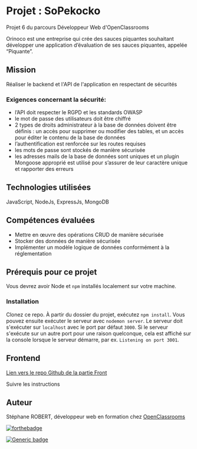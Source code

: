 # Projet : SoPekocko

Projet 6 du parcours Développeur Web d'OpenClassrooms

Orinoco est une entreprise qui crée des sauces piquantes souhaitant développer une application d’évaluation de ses sauces piquantes, appelée “Piquante”.

## Mission

Réaliser le backend et l'API de l'application en respectant de sécurités

### Exigences concernant la sécurité:

- l’API doit respecter le RGPD et les standards OWASP
- le mot de passe des utilisateurs doit être chiffré
- 2 types de droits administrateur à la base de données doivent être définis : un accès pour supprimer ou modifier des tables, et un accès pour éditer le contenu de la base de données
- l’authentification est renforcée sur les routes requises
- les mots de passe sont stockés de manière sécurisée
- les adresses mails de la base de données sont uniques et un plugin Mongoose approprié est utilisé pour s’assurer de leur caractère unique et rapporter des erreurs

## Technologies utilisées

JavaScript, NodeJs, ExpressJs, MongoDB

## Compétences évaluées

- Mettre en œuvre des opérations CRUD de manière sécurisée
- Stocker des données de manière sécurisée
- Implémenter un modèle logique de données conformément à la réglementation

## Prérequis pour ce projet

Vous devrez avoir Node et `npm` installés localement sur votre machine.

### Installation

Clonez ce repo. À partir du dossier du projet, exécutez `npm install`. Vous pouvez ensuite exécuter le serveur avec `nodemon server`.
Le serveur doit s'exécuter sur `localhost` avec le port par défaut `3000`. Si le serveur s'exécute sur un autre port pour une raison quelconque, cela est affiché sur la console lorsque le serveur démarre, par ex. `Listening on port 3001`.

## Frontend

[Lien vers le repo Github de la partie Front](https://github.com/OpenClassrooms-Student-Center/dwj-projet6) 

Suivre les instructions

## Auteur

Stéphane ROBERT, développeur web en formation chez [OpenClassrooms](https://openclassrooms.com/)

[![forthebadge](http://forthebadge.com/images/badges/built-with-love.svg)](http://forthebadge.com)

[![Generic badge](https://img.shields.io/badge/STATUS-PENDING-orange)](https://shields.io/)
